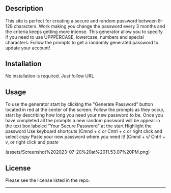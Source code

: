 # <Random-Password-Generator>

## Description

This site is perfect for creating a secure and random password between 8-128 characters. Work making you change the password every 3 months and the criteria keeps getting more intense. This generator allow you to specify if you need to use UPPPERCASE, lowercase, numbers and special characters. Follow the prompts to get a randomly generated password to update your account!


## Installation

No installation is required. Just follow URL 

## Usage

To use the generator start by clicking the "Generate Password" button located in red at the center of the screen.
Follow the prompts as they occur, start by describing how long you need your new password to be.
Once you have completed all the prompts a new random password will be appear in the text box labeled "Your Secure Password" at the start
Highlight the password
Use keyboard shortcuts (Cmnd + c or Cntrl + c or right click and select *copy* 
Paste your new password where you need it! (Cmnd + v/ Cntrl + v, or right click and *paste*

(assets/Screenshot%202023-07-20%20at%2011.53.07%20PM.png)



## License

Please see the license listed in the repo.

---

